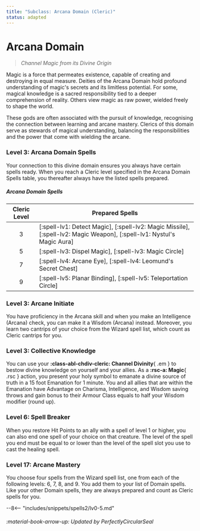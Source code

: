 ```yaml
---
title: "Subclass: Arcana Domain (Cleric)"
status: adapted
---
```


<p style="display:none">
Channel Magic from its Divine Origin
</p>

# Arcana Domain

> *Channel Magic from its Divine Origin*

Magic is a force that permeates existence, capable of creating and destroying in equal measure. Deities of the Arcana Domain hold profound understanding of magic's secrets and its limitless potential. For some, magical knowledge is a sacred responsibility tied to a deeper comprehension of reality. Others view magic as raw power, wielded freely to shape the world.

These gods are often associated with the pursuit of knowledge, recognising the connection between learning and arcane mastery. Clerics of this domain serve as stewards of magical understanding, balancing the responsibilities and the power that come with wielding the arcane.

### Level 3: Arcana Domain Spells

Your connection to this divine domain ensures you always have certain spells ready. When you reach a Cleric level specified in the Arcana Domain Spells table, you thereafter always have the listed spells prepared.

##### Arcana Domain Spells

| Cleric Level | Prepared Spells |
| :-: | --- |
| 3 | [:spell-lv1: Detect Magic], [:spell-lv2: Magic Missile], [:spell-lv2: Magic Weapon], [:spell-lv1: Nystul's Magic Aura] |
| 5 | [:spell-lv3: Dispel Magic], [:spell-lv3: Magic Circle] |
| 7 | [:spell-lv4: Arcane Eye], [:spell-lv4: Leomund's Secret Chest] |
| 9 | [:spell-lv5: Planar Binding], [:spell-lv5: Teleportation Circle] |

### Level 3: Arcane Initiate

You have proficiency in the Arcana skill and when you make an Intelligence (Arcana) check, you can make it a Wisdom (Arcana) instead. Moreover, you learn two cantrips of your choice from the Wizard spell list, which count as Cleric cantrips for you.

### Level 3: Collective Knowledge

You can use your **:class-abl-chdiv-cleric: Channel Divinity**{ .em } to bestow divine knowledge on yourself and your allies. As a **:rsc-a: Magic**{ .rsc } action, you present your holy symbol to emanate a divine source of truth in a 15 foot Emanation for 1 minute. You and all allies that are within the Emanation have Advantage on Charisma, Intelligence, and Wisdom saving throws and gain bonus to their Armour Class equals to half your Wisdom modifier (round up).

### Level 6: Spell Breaker

When you restore Hit Points to an ally with a spell of level 1 or higher, you can also end one spell of your choice on that creature. The level of the spell you end must be equal to or lower than the level of the spell slot you use to cast the healing spell.

### Level 17: Arcane Mastery

You choose four spells from the Wizard spell list, one from each of the following levels: 6, 7, 8, and 9. You add them to your list of Domain spells. Like your other Domain spells, they are always prepared and count as Cleric spells for you.

--8<-- "includes/snippets/spells2/lv0-5.md"

###### :material-book-arrow-up: Updated by *PerfectlyCircularSeal* 